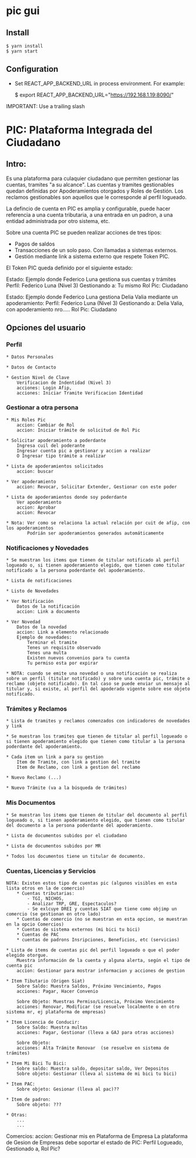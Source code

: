 # pic gui

## Install

    $ yarn install
    $ yarn start

## Configuration

- Set REACT_APP_BACKEND_URL in process environment. For example:
        
    $ export REACT_APP_BACKEND_URL="https://192.168.1.19:8090/"
    
IMPORTANT: Use a trailing slash





# PIC: Plataforma Integrada del Ciudadano

## Intro:

Es una plataforma para culaquier ciudadano que permiten gestionar las cuentas, tramites "a su alcance".
Las cuentas y tramites gestionables quedan definidas por Apoderamientos otorgados y Roles de Gestión.
Los reclamos gestionables son aquellos que le corresponde al perfil logueado.

La defincio de cuenta en PIC es amplia y configurable, puede hacer referencia  a una cuenta tributaria,
a una entrada en un padron, a una entidad administrada por otro sistema, etc.

Sobre una cuenta PIC se pueden realizar acciones de tres tipos:
  - Pagos de saldos
  - Transacciones de un solo paso. Con llamadas a sistemas externos.
  - Gestión mediante link a sistema externo que respete Token PIC.

El Token PIC queda definido por el siguiente estado:

Estado: Ejemplo donde Federico Luna gestiona sus cuentas y trámites
    Perfil: Federico Luna (Nivel 3)
    Gestionando a: Tu mismo
    Rol Pic: Ciudadano

Estado: Ejemplo donde Federico Luna gestiona Delia Valia mediante un apoderamiento:
    Perfil: Federico Luna (Nivel 3)
    Gestionando a: Delia Valia, con apoderamiento nro.....
    Rol Pic: Ciudadano


## Opciones del usuario

### Perfil
    * Datos Personales
    
    * Datos de Contacto
    
    * Gestion Nivel de Clave
        Verificacion de Indentidad (Nivel 3)
        acciones: Login Afip, 
        acciones: Iniciar Tramite Verificacion Identidad

### Gestionar a otra persona
    * Mis Roles Pic
        accion: Cambiar de Rol
        accion: Iniciar trámite de solicitud de Rol Pic

    * Solicitar apoderamiento a poderdante
        Ingresa cuil del poderante
        Ingresar cuenta pic a gestionar y accion a realizar
        O Ingresar tipo trámite a realizar

    * Lista de apoderamientos solicitados
        accion: buscar

    * Ver apoderamiento
        accion: Revocar, Solicitar Extender, Gestionar con este poder

    * Lista de apoderamientos donde soy poderdante
        Ver apoderamiento
        accion: Aprobar
        accion: Revocar

    * Nota: Ver como se relaciona la actual relación por cuit de afip, con los apoderamientos
            Podrián ser apoderamientos generados automáticamente 

### Notificaciones y Novedades
    * Se muestran los items que tienen de titular notificado al perfil logueado o, si tienen apoderamiento elegido, que tienen como titular notificado a la persona poderdante del apoderamiento.

    * Lista de notificaciones
    
    * Listo de Novedades
    
    * Ver Notificación
        Datos de la notificación
        accion: Link a documento
    
    * Ver Novedad
        Datos de la novedad
        accion: Link a elemento relacionado
        Ejemplo de novedades:
            Terminar el tramite
            Tenes un requisito observado
            Tenes una multa
            Existen nuevos convenios para tu cuenta
            Tu permiso esta por expirar

    * NOTA: cuando se emite una novedad o una notificación se realiza sobre un perfil (titular notificado) y sobre una cuenta pic, trámite o reclamo (objeto notificado). En tal caso se puede enviar un mensaje al titular y, si existe, al perfil del apoderado vigente sobre ese objeto notificado.

### Trámites y Reclamos
    * Lista de tramites y reclamos comenzados con indicadores de novedades y link
    
    * Se muestran los tramites que tienen de titular al perfil logueado o si tienen apoderamiento elegido que tienen como titular a la persona poderdante del apoderamiento. 
    
    * Cada item un link a para su gestion
        Item de Tramite, con link a gestion del tramite
        Item de Reclamo, con link a gestion del reclamo
    
    * Nuevo Reclamo (...)
    
    * Nuevo Trámite (va a la búsqueda de trámites)

### Mis Documentos
    * Se muestran los items que tienen de titular del documento al perfil logueado o, si tienen apoderamiento elegido, que tienen como titular del documento a la persona poderdante del apoderamiento.

    * Lista de documentos subidos por el ciudadano

    * Lista de documentos subidos por MR 

    * Todos los documentos tiene un titular de documento.

### Cuentas, Licencias y Servicios
    NOTA: Existen estos tipo de cuentas pic (algunos visibles en esta lista otros en la de comercio)
        * Cuentas tributarias:
            - TGI, NICHOS,
            - Analizar TRP, GRE, Espectaculos?
            - Se exlcuye DREI y cuentas SIAT que tiene como objimp un comercio (se gestionan en otro lado)
        * Cuentas de comercio (no se muestran en esta opcion, se muestran en la opcio Comercios)
        * Cuentas de sistema externos (mi bici tu bici)
        * Cuentas de PAC
        * cuentas de padrons Insripciones, Beneficios, etc (servicios)

    * Lista de items de cuentas pic del perfil logueado o que el poder elegido otorgue.
        Muestra información de la cuenta y alguna alerta, según el tipo de cuenta pic   
        accion: Gestionar para mostrar informacion y acciones de gestion

    * Item Tibutario (Origen Siat)
        Sobre Saldo: Muestra Saldos, Próximo Vencimiento, Pagos
        acciones: Pagar, Hacer Convenio

        Sobre Objeto: Muestras Permiso/Licencia, Próximo Vencimiento
        acciones: Renovar, Modificar (se resuelve localmente o en otro sistema mr, ej plataforma de empresas)

    * Item Licencia de Conducir:
        Sobre Saldo: Muestra multas
        acciones: Pagar, Gestionar (lleva a GAJ para otras acciones)

        Sobre Objeto:
        acciones: Alta Trámite Renovar  (se resuelve en sistema de trámites)
                
    * Item Mi Bici Tu Bici:
        Sobre saldo: Muestra saldo, depositar saldo, Ver Depositos
        Sobre objeto: Gestionar (lleva al sistema de mi bici tu bici)

    * Item PAC:
        Sobre objeto: Gesionar (lleva al pac)??

    * Item de padron:
        Sobre objeto: ???

    * Otras:
        ...
        ...

Comercios:
    accion: Gestionar mis en Plataforma de Empresa
    La plataforma de Gesion de Empresas debe soportar el estado de PIC:
    Perfil Logueado, Gestionado a, Rol Pic?



